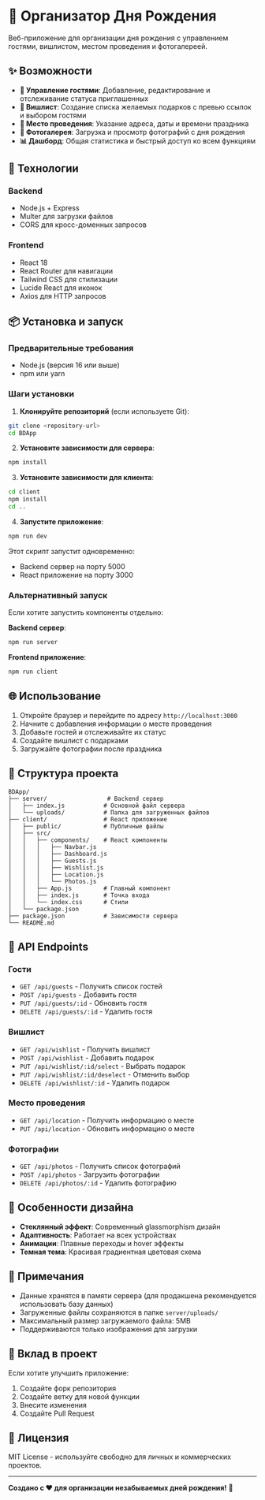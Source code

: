 # 🎉 Организатор Дня Рождения

Веб-приложение для организации дня рождения с управлением гостями, вишлистом, местом проведения и фотогалереей.

## ✨ Возможности

- **👥 Управление гостями**: Добавление, редактирование и отслеживание статуса приглашенных
- **🎁 Вишлист**: Создание списка желаемых подарков с превью ссылок и выбором гостями
- **📍 Место проведения**: Указание адреса, даты и времени праздника
- **📸 Фотогалерея**: Загрузка и просмотр фотографий с дня рождения
- **📊 Дашборд**: Общая статистика и быстрый доступ ко всем функциям

## 🚀 Технологии

### Backend
- Node.js + Express
- Multer для загрузки файлов
- CORS для кросс-доменных запросов

### Frontend
- React 18
- React Router для навигации
- Tailwind CSS для стилизации
- Lucide React для иконок
- Axios для HTTP запросов

## 📦 Установка и запуск

### Предварительные требования
- Node.js (версия 16 или выше)
- npm или yarn

### Шаги установки

1. **Клонируйте репозиторий** (если используете Git):
```bash
git clone <repository-url>
cd BDApp
```

2. **Установите зависимости для сервера**:
```bash
npm install
```

3. **Установите зависимости для клиента**:
```bash
cd client
npm install
cd ..
```

4. **Запустите приложение**:
```bash
npm run dev
```

Этот скрипт запустит одновременно:
- Backend сервер на порту 5000
- React приложение на порту 3000

### Альтернативный запуск

Если хотите запустить компоненты отдельно:

**Backend сервер**:
```bash
npm run server
```

**Frontend приложение**:
```bash
npm run client
```

## 🌐 Использование

1. Откройте браузер и перейдите по адресу `http://localhost:3000`
2. Начните с добавления информации о месте проведения
3. Добавьте гостей и отслеживайте их статус
4. Создайте вишлист с подарками
5. Загружайте фотографии после праздника

## 📁 Структура проекта

```
BDApp/
├── server/                 # Backend сервер
│   ├── index.js           # Основной файл сервера
│   └── uploads/           # Папка для загруженных файлов
├── client/                # React приложение
│   ├── public/            # Публичные файлы
│   ├── src/
│   │   ├── components/    # React компоненты
│   │   │   ├── Navbar.js
│   │   │   ├── Dashboard.js
│   │   │   ├── Guests.js
│   │   │   ├── Wishlist.js
│   │   │   ├── Location.js
│   │   │   └── Photos.js
│   │   ├── App.js         # Главный компонент
│   │   ├── index.js       # Точка входа
│   │   └── index.css      # Стили
│   └── package.json
├── package.json           # Зависимости сервера
└── README.md
```

## 🔧 API Endpoints

### Гости
- `GET /api/guests` - Получить список гостей
- `POST /api/guests` - Добавить гостя
- `PUT /api/guests/:id` - Обновить гостя
- `DELETE /api/guests/:id` - Удалить гостя

### Вишлист
- `GET /api/wishlist` - Получить вишлист
- `POST /api/wishlist` - Добавить подарок
- `PUT /api/wishlist/:id/select` - Выбрать подарок
- `PUT /api/wishlist/:id/deselect` - Отменить выбор
- `DELETE /api/wishlist/:id` - Удалить подарок

### Место проведения
- `GET /api/location` - Получить информацию о месте
- `PUT /api/location` - Обновить информацию о месте

### Фотографии
- `GET /api/photos` - Получить список фотографий
- `POST /api/photos` - Загрузить фотографии
- `DELETE /api/photos/:id` - Удалить фотографию

## 🎨 Особенности дизайна

- **Стеклянный эффект**: Современный glassmorphism дизайн
- **Адаптивность**: Работает на всех устройствах
- **Анимации**: Плавные переходы и hover эффекты
- **Темная тема**: Красивая градиентная цветовая схема

## 📝 Примечания

- Данные хранятся в памяти сервера (для продакшена рекомендуется использовать базу данных)
- Загруженные файлы сохраняются в папке `server/uploads/`
- Максимальный размер загружаемого файла: 5MB
- Поддерживаются только изображения для загрузки

## 🤝 Вклад в проект

Если хотите улучшить приложение:
1. Создайте форк репозитория
2. Создайте ветку для новой функции
3. Внесите изменения
4. Создайте Pull Request

## 📄 Лицензия

MIT License - используйте свободно для личных и коммерческих проектов.

---

**Создано с ❤️ для организации незабываемых дней рождения!** 🎂
